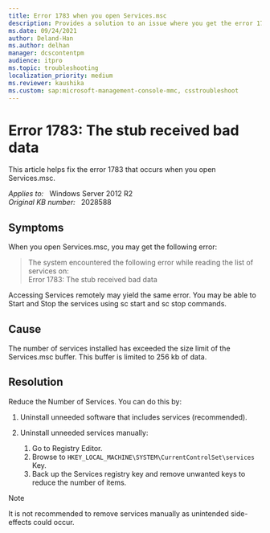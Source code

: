 ```yaml
---
title: Error 1783 when you open Services.msc
description: Provides a solution to an issue where you get the error 1783 when you open Services.msc.
ms.date: 09/24/2021
author: Deland-Han
ms.author: delhan
manager: dcscontentpm
audience: itpro
ms.topic: troubleshooting
localization_priority: medium
ms.reviewer: kaushika
ms.custom: sap:microsoft-management-console-mmc, csstroubleshoot
---
```

# Error 1783: The stub received bad data

This article helps fix the error 1783 that occurs when you open Services.msc.

_Applies to:_ &nbsp; Windows Server 2012 R2  
_Original KB number:_ &nbsp; 2028588

## Symptoms

When you open Services.msc, you may get the following error:  

>The system encountered the following error while reading the list of services on:  
Error 1783: The stub received bad data  

Accessing Services remotely may yield the same error. You may be able to Start and Stop the services using sc start and sc stop commands.

## Cause

The number of services installed has exceeded the size limit of the Services.msc buffer. This buffer is limited to 256 kb of data.

## Resolution

Reduce the Number of Services. You can do this by:

1. Uninstall unneeded software that includes services (recommended).

2. Uninstall unneeded services manually:

    1. Go to Registry Editor.
    2. Browse to `HKEY_LOCAL_MACHINE\SYSTEM\CurrentControlSet\services` Key.
    3. Back up the Services registry key and remove unwanted keys to reduce the number of items.

> [!NOTE]
> It is not recommended to remove services manually as unintended side-effects could occur.

